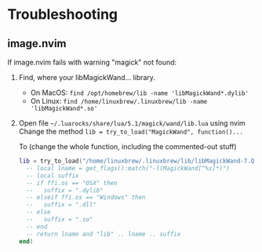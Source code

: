 # Troubleshooting

## image.nvim

If image.nvim fails with warning "magick" not found:

1. Find, where your libMagickWand... library.

   - On MacOS: `find /opt/homebrew/lib -name 'libMagickWand*.dylib'`
   - On Linux: `find /home/linuxbrew/.linuxbrew/lib -name 'libMagickWand*.so'`

2. Open file `~/.luarocks/share/lua/5.1/magick/wand/lib.lua` using nvim
   Change the method `lib = try_to_load("MagickWand", function()...`

   To (change the whole function, including the commented-out stuff)

   ```lua
   lib = try_to_load("/home/linuxbrew/.linuxbrew/lib/libMagickWand-7.Q16HDRI.so", function()
     -- local lname = get_flags():match("-l(MagickWand[^%s]*)")
     -- local suffix
     -- if ffi.os == "OSX" then
     --   suffix = ".dylib"
     -- elseif ffi.os == "Windows" then
     --   suffix = ".dll"
     -- else
     --   suffix = ".so"
     -- end
     -- return lname and "lib" .. lname .. suffix
   end)
   ```
